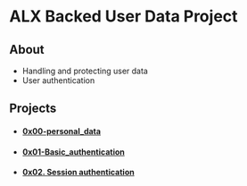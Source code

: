 # ALX Backed User Data Project

## About
- Handling and protecting user data
- User authentication

## Projects
- #### [0x00-personal_data](0x00-personal_data)
- #### [0x01-Basic_authentication](0x01-Basic_authentication)
- #### [0x02. Session authentication](0x02-Session_authentication)
